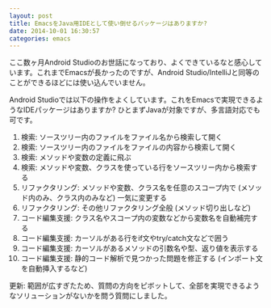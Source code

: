 ```yaml
---
layout: post
title: EmacsをJava用IDEとして使い倒せるパッケージはありますか?
date: 2014-10-01 16:30:57
categories: emacs
---
```

<p>ここ数ヶ月Android Studioのお世話になっており、よくできているなと感心しています。これまでEmacsが長かったのですが、Android Studio/IntelliJと同等のことができるほどには使い込んでいません。</p>

<p>Android Studioでは以下の操作をよくしています。これをEmacsで実現できるようなIDEパッケージはありますか? ひとまずJavaが対象ですが、多言語対応でも可です。</p>

<ol>
<li>検索: ソースツリー内のファイルをファイル名から検索して開く</li>
<li>検索: ソースツリー内のファイルをファイルの内容から検索して開く</li>
<li>検索: メソッドや変数の定義に飛ぶ</li>
<li>検索: メソッドや変数、クラスを使っている行をソースツリー内から検索する</li>
<li>リファクタリング: メソッドや変数、クラス名を任意のスコープ内で (メソッド内のみ、クラス内のみなど) 一気に変更する</li>
<li>リファクタリング: その他リファクタリング全般 (メソッド切り出しなど)</li>
<li>コード編集支援: クラス名やスコープ内の変数などから変数名を自動補完する</li>
<li>コード編集支援: カーソルがある行をif文やtry/catch文などで囲う</li>
<li>コード編集支援: カーソルがあるメソッドの引数名や型、返り値を表示する</li>
<li>コード編集支援: 静的コード解析で見つかった問題を修正する (インポート文を自動挿入するなど)</li>
</ol>

<p>更新: 範囲が広すぎたため、質問の方向をピボットして、全部を実現できるようなソリューションがないかを問う質問にしました。</p>
